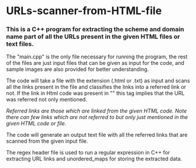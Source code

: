 # URLs-scanner-from-HTML-file

### This is a C++ program for extracting the scheme and domain name part of all the URLs present in the given HTML files or text files.

The "main.cpp" is the only file necessary for running the program, the rest of the files are just input files that can be given as input for the code, and sample images are also provided for better understanding.

The code will take a file with the extension (.html or .txt) as input and scans all the links present in the file and classifies the links into a referred link or not. If the link in Html code was present in "" this tag implies that the URL was referred not only mentioned.

_Referred links are those which are linked from the given HTML code._
_Note there can few links which are not referred to but only just mentioned in the given HTML code or file._

The code will generate an output text file with all the referred links that are scanned from the given input file.

The regex header file is used to run a regular expression in C++ for extracting URL links and unordered_maps for storing the extracted data.
